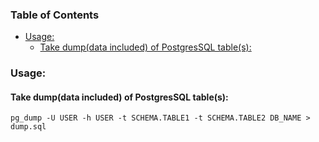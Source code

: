 <!-- TOC start (generated with https://github.com/derlin/bitdowntoc) -->

### Table of Contents
- [Usage:](#usage)
    * [Take dump(data included) of PostgresSQL table(s):](#take-dumpdata-included-of-postgressql-tables)

<!-- TOC end -->

<!-- TOC --><a name="usage"></a>
### Usage:

<!-- TOC --><a name="take-dumpdata-included-of-postgressql-tables"></a>
#### Take dump(data included) of PostgresSQL table(s):
```shell
pg_dump -U USER -h USER -t SCHEMA.TABLE1 -t SCHEMA.TABLE2 DB_NAME > dump.sql
```

